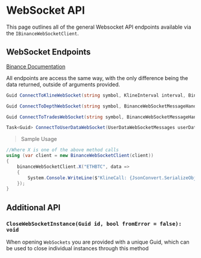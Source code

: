 # WebSocket API
This page outlines all of the general Websocket API endpoints available via the `IBinanceWebSocketClient`.

## WebSocket  Endpoints
[Binance Documentation](https://www.binance.com/restapipub.html#wss-endpoint)

All endpoints are access the same way, with the only difference being the data returned, outside of arguments provided.

```c#
Guid ConnectToKlineWebSocket(string symbol, KlineInterval interval, BinanceWebSocketMessageHandler<BinanceKlineData> messageEventHandler);
```
```c#
Guid ConnectToDepthWebSocket(string symbol, BinanceWebSocketMessageHandler<BinanceDepthData> messageEventHandler);
```
```c#
Guid ConnectToTradesWebSocket(string symbol, BinanceWebSocketMessageHandler<BinanceAggregateTradeData> messageEventHandler);
```
```c#
Task<Guid> ConnectToUserDataWebSocket(UserDataWebSocketMessages userDataMessageHandlers);
```

> Sample Usage
```c#
//Where X is one of the above method calls
using (var client = new BinanceWebSocketClient(client))
{
    binanceWebSocketClient.X("ETHBTC", data =>
    {
        System.Console.WriteLine($"KlineCall: {JsonConvert.SerializeObject(data)}");
    });
}
```

## Additional API

### `CloseWebSocketInstance(Guid id, bool fromError = false): void`
When opening `WebSockets` you are provided with a unique Guid, which can be used to close individual instances through this method
